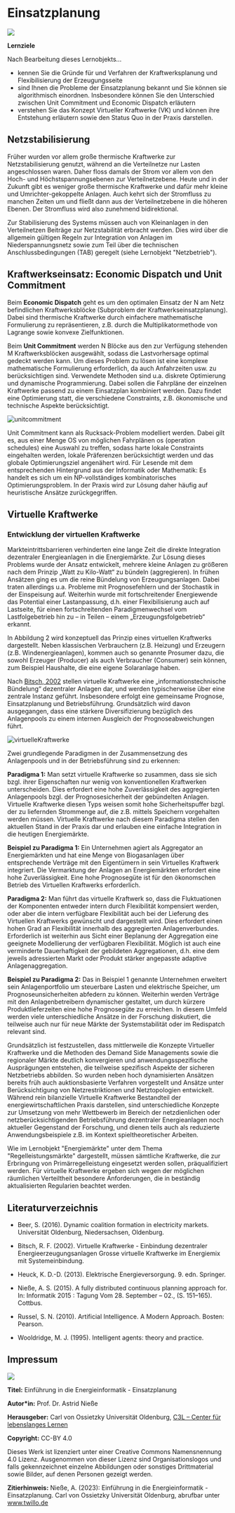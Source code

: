 <!-- 
author:   Prof. Dr. Astrid Nieße, Silke Welter, Jingyu Yang, Julia Heiken
email:    
Version:  1.0
language: de
license:  http://creativecommons.org/licenses/by/4.0/

mode:     Presentation

narrator: US English Female

logo:   img/uol_logo.png

icon:   img/uol_logo.png

        
-->

# Einsatzplanung

![](img/logoblock.png)

**Lernziele**

Nach Bearbeitung dieses Lernobjekts...

- kennen Sie die Gründe für und Verfahren der Kraftwerksplanung und Flexibilisierung der Erzeugungsseite
- sind Ihnen  die Probleme der Einsatzplanung bekannt und Sie können sie algorithmisch einordnen. Insbesondere können Sie den Unterschied zwischen Unit Commitment und Economic Dispatch erläutern
- verstehen Sie das Konzept Virtueller Kraftwerke (VK) und können ihre Entstehung erläutern sowie den Status Quo in der Praxis darstellen.


## Netzstabilisierung
Früher wurden vor allem große thermische Kraftwerke zur Netzstabilisierung genutzt, während an die Verteilnetze nur Lasten angeschlossen waren. Daher floss damals der Strom vor allem von den Hoch- und Höchstspannungsebenen zur Verteilnetzebene. Heute und in der Zukunft gibt es weniger große thermische Kraftwerke und dafür mehr kleine und Umrichter-gekoppelte Anlagen. Auch kehrt sich der Stromfluss zu manchen Zeiten um und fließt dann aus der Verteilnetzebene in die höheren Ebenen. Der Stromfluss wird also zunehmend bidirektional. 

Zur Stabilisierung des Systems müssen auch von Kleinanlagen in den Verteilnetzen Beiträge zur Netzstabilität erbracht werden. Dies wird über die allgemein gültigen Regeln zur Integration von Anlagen im Niederspannungsnetz sowie zum Teil über die technischen Anschlussbedingungen (TAB) geregelt (siehe Lernobjekt "Netzbetrieb").

## Kraftwerkseinsatz: Economic Dispatch und Unit Commitment
Beim **Economic Dispatch** geht es um den optimalen Einsatz der N am Netz befindlichen Kraftwerksblöcke (Subproblem der Kraftwerkseinsatzplanung). Dabei sind thermische Kraftwerke durch einfachere mathematische Formulierung zu repräsentieren, z.B. durch die Multiplikatormethode von Lagrange sowie konvexe Zielfunktionen.

Beim **Unit Commitment** werden N Blöcke aus den zur Verfügung stehenden M Kraftwerksblöcken ausgewählt, sodass die Lastvorhersage optimal gedeckt werden kann. Um dieses Problem zu lösen ist eine komplexe mathematische Formulierung erforderlich, da auch Anfahrzeiten usw. zu berücksichtigen sind. Verwendete Methoden sind u.a. diskrete Optimierung und dynamische Programmierung. Dabei sollen die Fahrpläne der einzelnen Kraftwerke passend zu einem Einsatzplan kombiniert werden. Dazu findet eine Optimierung statt, die verschiedene Constraints, z.B. ökonomische und technische Aspekte berücksichtigt.
 

![unitcommitment](img/Einsatzplanung/UnitCommitment.png "Abbildung 1: Unit Commitment – aus der Kombination von Fahrplänen einzelner Kraftwerke soll ein optimaler Einsatzplan erstellt werden (eigene Darstellung)")

Unit Commitment kann als Rucksack-Problem modelliert werden. Dabei gilt es, aus einer Menge OS von möglichen Fahrplänen os (operation schedules) eine Auswahl zu treffen, sodass harte lokale Constraints eingehalten werden, lokale Präferenzen berücksichtigt werden und das globale Optimierungsziel angenähert wird. Für Lesende mit dem entsprechenden Hintergrund aus der Informatik oder Mathematik: Es handelt es sich um ein NP-vollständiges kombinatorisches Optimierungsproblem. In der Praxis wird zur Lösung daher häufig auf heuristische Ansätze zurückgegriffen. 

## Virtuelle Kraftwerke

### Entwicklung der virtuellen Kraftwerke
Markteintrittsbarrieren verhinderten eine lange Zeit die direkte Integration dezentraler Energieanlagen in die Energiemärkte. Zur Lösung dieses Problems wurde der Ansatz entwickelt, mehrere kleine Anlagen zu größeren nach dem Prinzip „Watt zu Kilo-Watt“ zu bündeln (aggregieren). In frühen Ansätzen ging es um die reine Bündelung von Erzeugungsanlagen. Dabei traten allerdings u.a. Probleme mit Prognosefehlern und der Stochastik in der Einspeisung auf. Weiterhin wurde mit fortschreitender Energiewende das Potential einer Lastanpassung, d.h. einer Flexibilisierung auch auf Lastseite, für einen fortschreitenden Paradigmenwechsel vom Lastfolgebetrieb hin zu – in Teilen – einem „Erzeugungsfolgebetrieb“ erkannt. 

In Abbildung 2 wird konzeptuell das Prinzip eines virtuellen Kraftwerks dargestellt. Neben klassischen Verbrauchern (z.B. Heizung) und Erzeugern (z.B. Windenergieanlagen), kommen auch so genannte Prosumer dazu, die sowohl Erzeuger (Producer) als auch Verbraucher (Consumer) sein können, zum Beispiel Haushalte, die eine eigene Solaranlage haben.

Nach [Bitsch, 2002](#literaturverzeichnis) stellen virtuelle Kraftwerke eine „informationstechnische Bündelung“ dezentraler Anlagen dar, und werden typischerweise über eine zentrale Instanz geführt. Insbesondere erfolgt eine gemeinsame Prognose, Einsatzplanung und Betriebsführung. Grundsätzlich wird davon ausgegangen, dass eine stärkere Diversifizierung bezüglich des Anlagenpools zu einem internen Ausgleich der Prognoseabweichungen führt.



![virtuelleKraftwerke](img/Einsatzplanung/virtuelleKraftwerke.png "Abbildung 2: Beispiel für eine Kombinationen mehrerer Erzeuger und/oder Verbraucher zu einem virtuellen Kraftwerk. Während große Kraftwerke einzeln direkt (over-the-counter, OTC) oder am Markt gehandelt werden können, werden Erzeuger und Verbraucher aggregiert, um gebündelt am Markt teilnehmen zu können (eigene Darstellung)")

Zwei grundlegende Paradigmen in der Zusammensetzung des Anlagenpools und in der Betriebsführung sind zu erkennen:

**Paradigma 1:** Man setzt virtuelle Kraftwerke so zusammen, dass sie sich bzgl. ihrer Eigenschaften nur wenig von konventionellen Kraftwerken unterscheiden. Dies erfordert eine hohe Zuverlässigkeit des aggregierten Anlagenpools bzgl. der Prognosesicherheit der gebündelten Anlagen. Virtuelle Kraftwerke diesen Typs weisen somit hohe Sicherheitspuffer bzgl. der zu liefernden Strommenge auf, die z.B. mittels Speichern vorgehalten werden müssen. Virtuelle Kraftwerke nach diesem Paradigma stellen den aktuellen Stand in der Praxis dar und erlauben eine einfache Integration in die heutigen Energiemärkte. 

**Beispiel zu Paradigma 1:** Ein Unternehmen agiert als Aggregator an Energiemärkten und hat eine Menge von Biogasanlagen über entsprechende Verträge mit den Eigentümern in sein Virtuelles Kraftwerk integriert. Die Vermarktung der Anlagen an Energiemärkten erfordert eine hohe Zuverlässigkeit. Eine hohe Prognosegüte ist für den ökonomschen Betrieb des Virtuellen Kraftwerks erforderlich.

**Paradigma 2:** Man führt das virtuelle Kraftwerk so, dass die Fluktuationen der Komponenten entweder intern durch Flexibilität kompensiert werden, oder aber die intern verfügbare Flexibilität auch bei der Lieferung des Virtuellen Kraftwerks gewünscht und dargestellt wird. Dies erfordert einen hohen Grad an Flexibilität innerhalb des aggregierten Anlagenverbundes. Erforderlich ist weiterhin aus Sicht einer Beplanung der Aggregation eine geeignete Modellierung der verfügbaren Flexibilität. Möglich ist auch eine verminderte Dauerhaftigkeit der gebildeten Aggregationen, d.h. eine dem jeweils adressierten Markt oder Produkt stärker angepasste adaptive Anlagenaggregation.

**Beispiel zu Paradigma 2:** Das in Beispiel 1 genannte Unternehmen erweitert sein Anlagenportfolio um steuerbare Lasten und elektrische Speicher, um Prognoseunsicherheiten abfedern zu können. Weiterhin werden Verträge mit den Anlagenbetreibern dynamischer gestaltet, um durch kürzere Produktlieferzeiten eine hohe Prognosegüte zu erreichen. In diesem Umfeld werden viele unterschiedliche Ansätze in der Forschung diskutiert, die teilweise auch nur für neue Märkte der Systemstabilität oder im Redispatch relevant sind.

Grundsätzlich ist festzustellen, dass mittlerweile die Konzepte Virtueller Kraftwerke und die Methoden des Demand Side Managements sowie die regionaler Märkte deutlich konvergieren und anwendungsspezifische Ausprägungen entstehen, die teilweise spezifisch Aspekte der sicheren Netzbetriebs abbilden. So wurden neben hoch dynamisierten Ansätzen bereits früh auch auktionsbasierte Verfahren vorgestellt und Ansätze unter Berücksichtigung von Netzrestriktionen und Netztopologien entwickelt. Während rein bilanzielle Virtuelle Kraftwerke Bestandteil der energiewirtschaftlichen Praxis darstellen, sind unterschiedliche Konzepte zur Umsetzung von mehr Wettbewerb im Bereich der netzdienlichen oder netzberücksichtigenden Betriebsführung dezentraler Energieanlagen noch aktueller Gegenstand der Forschung, und dienen teils auch als reduzierte Anwendungsbeispiele z.B. im Kontext spieltheoretischer Arbeiten.

Wie im Lernobjekt "Energiemärkte" unter dem Thema "Regelleistungsmärkte" dargestellt, müssen sämtliche Kraftwerke, die zur Erbringung von Primärregelleistung eingesetzt werden sollen, präqualifiziert werden. Für virtuelle Kraftwerke ergeben sich wegen der möglichen räumlichen Verteiltheit besondere Anforderungen, die in beständig aktualisierten Regularien beachtet werden.


## Literaturverzeichnis
- Beer, S. (2016). Dynamic coalition formation in electricity markets. Universität Oldenburg, Niedersachsen, Oldenburg.

- Bitsch, R. F. (2002). Virtuelle Kraftwerke - Einbindung dezentraler Energieerzeugungsanlagen Grosse virtuelle Kraftwerke im Energiemix mit Systemeinbindung. 

- Heuck, K. D.-D. (2013). Elektrische Energieversorgung. 9. edn. Springer.

- Nieße, A. S. (2015). A fully distributed continuous planning approach for. In: Informatik 2015 : Tagung Vom 28. September – 02., (S. 151–165). Cottbus.

- Russel, S. N. (2010). Artificial Intelligence. A Modern Approach. Bosten: Pearson.

- Wooldridge, M. J. (1995). Intelligent agents: theory and practice. 


## Impressum

![](img/logoblock.png)

**Titel:**	Einführung in die Energieinformatik - Einsatzplanung

**Autor\*in:**	Prof. Dr. Astrid Nieße

**Herausgeber:**	Carl von Ossietzky Universität Oldenburg, [C3L – Center für lebenslanges Lernen](www.uol.de/c3l)

**Copyright:**	CC-BY 4.0

Dieses Werk ist lizenziert unter einer Creative Commons Namensnennung 4.0 Lizenz. Ausgenommen von dieser Lizenz sind Organisationslogos und falls gekennzeichnet einzelne Abbildungen oder sonstiges Drittmaterial sowie Bilder, auf denen Personen gezeigt werden.

**Zitierhinweis:**	Nieße, A. (2023): Einführung in die Energieinformatik - Einsatzplanung. Carl von Ossietzky Universität Oldenburg, abrufbar unter www.twillo.de 
